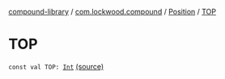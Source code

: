 [compound-library](../../index.md) / [com.lockwood.compound](../index.md) / [Position](index.md) / [TOP](./-t-o-p.md)

# TOP

`const val TOP: `[`Int`](https://kotlinlang.org/api/latest/jvm/stdlib/kotlin/-int/index.html) [(source)](https://github.com/lndmflngs/compound-text-view/tree/master/compound-library/src/main/java/com/lockwood/compound/CompoundTextView.kt#L1285)